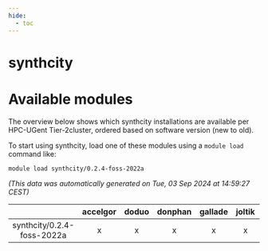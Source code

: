 ```yaml
---
hide:
  - toc
---
```


synthcity
=========

# Available modules


The overview below shows which synthcity installations are available per HPC-UGent Tier-2cluster, ordered based on software version (new to old).

To start using synthcity, load one of these modules using a `module load` command like:

```shell
module load synthcity/0.2.4-foss-2022a
```

*(This data was automatically generated on Tue, 03 Sep 2024 at 14:59:27 CEST)*  

| |accelgor|doduo|donphan|gallade|joltik|shinx|skitty|
| :---: | :---: | :---: | :---: | :---: | :---: | :---: | :---: |
|synthcity/0.2.4-foss-2022a|x|x|x|x|x|-|x|
